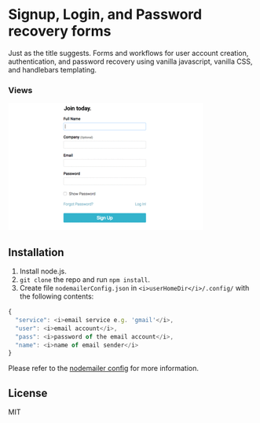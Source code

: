 # Signup, Login, and Password recovery forms

Just as the title suggests. Forms and workflows for user account creation, authentication, and password recovery using vanilla javascript, vanilla CSS, and handlebars templating.

### Views
![Signup form](images/views.gif)

## Installation

1. Install node.js.
2. `git clone` the repo and run `npm install`.
3. Create file `nodemailerConfig.json` in `<i>userHomeDir</i>/.config/` with the following contents:

```javascript
{
  "service": <i>email service e.g. 'gmail'</i>,
  "user": <i>email account</i>,
  "pass": <i>password of the email account</i>,
  "name": <i>name of email sender</i>
}
```

Please refer to the [nodemailer config](https://nodemailer.com/smtp/) for more information.

## License

MIT

